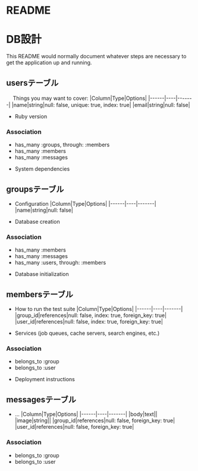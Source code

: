 # README
# DB設計

This README would normally document whatever steps are necessary to get the
application up and running.

## usersテーブル
　
Things you may want to cover:
|Column|Type|Options|
|------|----|-------|
|name|string|null: false, unique: true, index: true|
|email|string|null: false|
 
* Ruby version
### Association
- has_many :groups, through: :members
- has_many :members
- has_many :messages

* System dependencies
## groupsテーブル

* Configuration
|Column|Type|Options|
|------|----|-------|
|name|string|null: false|

* Database creation
### Association
- has_many :members
- has_many :messages
- has_many :users, through: :members

* Database initialization
## membersテーブル

* How to run the test suite
|Column|Type|Options|
|------|----|-------|
|group_id|references|null: false, index: true, foreign_key: true|
|user_id|references|null: false, index: true, foreign_key: true|

* Services (job queues, cache servers, search engines, etc.)
### Association
- belongs_to :group
- belongs_to :user

* Deployment instructions
## messagesテーブル

* ...
|Column|Type|Options|
|------|----|-------|
|body|text||
|image|string||
|group_id|references|null: false, foreign_key: true|
|user_id|references|null: false, foreign_key: true|

### Association
- belongs_to :group
- belongs_to :user

